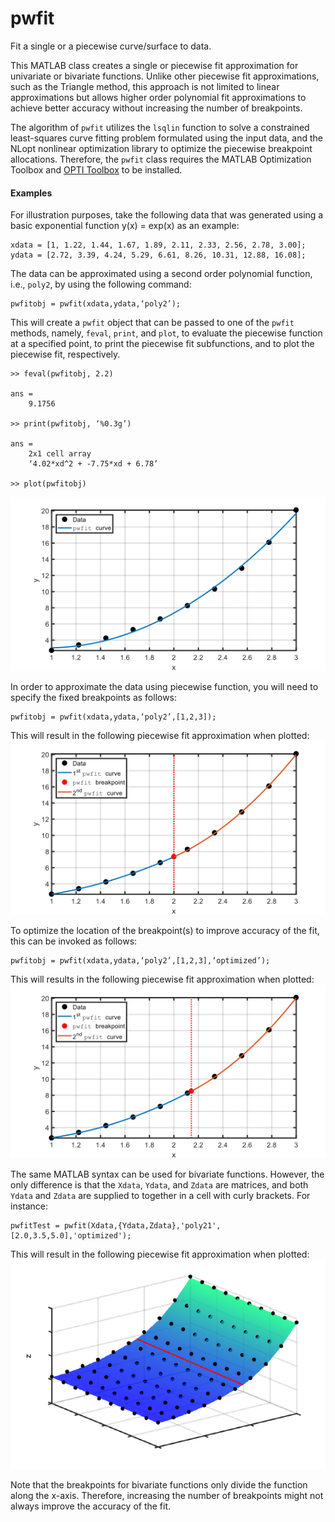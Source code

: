 # pwfit
Fit a single or a piecewise curve/surface to data.

This MATLAB class creates a single or piecewise fit approximation for univariate or bivariate functions. 
Unlike other piecewise fit approximations, such as the Triangle method, this approach is not limited to 
linear approximations but allows higher order polynomial fit approximations to achieve better accuracy 
without increasing the number of breakpoints. 

The algorithm of `pwfit` utilizes the `lsqlin` function to solve a constrained least-squares curve fitting 
problem formulated using the input data, and the NLopt nonlinear optimization library to optimize the 
piecewise breakpoint allocations. Therefore, the `pwfit` class requires the MATLAB Optimization Toolbox 
and [OPTI Toolbox](https://www.inverseproblem.co.nz/OPTI/) to be installed. 

#### Examples
For illustration purposes, take the following data that was generated using a basic exponential function 
y(x) = exp(x) as an example:

```
xdata = [1, 1.22, 1.44, 1.67, 1.89, 2.11, 2.33, 2.56, 2.78, 3.00];
ydata = [2.72, 3.39, 4.24, 5.29, 6.61, 8.26, 10.31, 12.88, 16.08];
```
The data can be approximated using a second order polynomial function, i.e., `poly2`, by using the following command: 
```
pwfitobj = pwfit(xdata,ydata,‘poly2’);
```
This will create a `pwfit` object that can be passed to one of the `pwfit` methods, namely, `feval`, `print`, and `plot`, 
to evaluate the piecewise function at a specified point, to print the piecewise fit subfunctions, 
and to plot the piecewise fit, respectively. 

```
>> feval(pwfitobj, 2.2)

ans = 
  	9.1756 
  
>> print(pwfitobj, ‘%0.3g’)

ans = 
	2x1 cell array
	‘4.02*xd^2 + -7.75*xd + 6.78’
  
>> plot(pwfitobj)
```
<img src="images/univarSingleFit.png">

In order to approximate the data using piecewise function, you will need to specify the fixed breakpoints as follows:
```
pwfitobj = pwfit(xdata,ydata,‘poly2’,[1,2,3]); 
```
This will result in the following piecewise fit approximation when plotted:
<img src="images/univarPwFit.png">

To optimize the location of the breakpoint(s) to improve accuracy of the fit, this can be invoked as follows:
```
pwfitobj = pwfit(xdata,ydata,‘poly2’,[1,2,3],‘optimized’);
```
This will results in  the following piecewise fit approximation when plotted:
<img src="images/univarPwFitOptimizedBp.png">

The same MATLAB syntax can be used for bivariate functions. However, the only difference is that the `Xdata`, `Ydata`, and `Zdata` are matrices, and both `Ydata` and `Zdata` are supplied to together in a cell with curly brackets. For instance:
```
pwfitTest = pwfit(Xdata,{Ydata,Zdata},'poly21',[2.0,3.5,5.0],'optimized');
```
This will result in the following piecewise fit approximation when plotted:
<img src="images/bivarPwFitOptimizedBp.png">

Note that the breakpoints for bivariate functions only divide the function along the x-axis. Therefore, increasing the number of breakpoints might not always improve the accuracy of the fit.  

